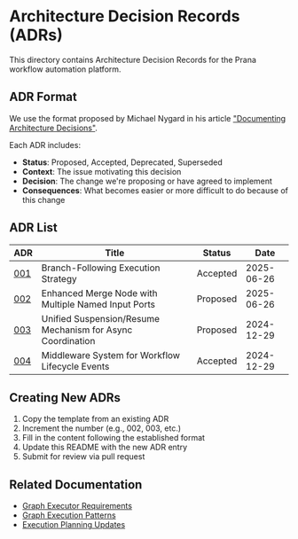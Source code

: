 # Architecture Decision Records (ADRs)

This directory contains Architecture Decision Records for the Prana workflow automation platform.

## ADR Format

We use the format proposed by Michael Nygard in his article ["Documenting Architecture Decisions"](http://thinkrelevance.com/blog/2011/11/15/documenting-architecture-decisions).

Each ADR includes:
- **Status**: Proposed, Accepted, Deprecated, Superseded
- **Context**: The issue motivating this decision
- **Decision**: The change we're proposing or have agreed to implement
- **Consequences**: What becomes easier or more difficult to do because of this change

## ADR List

| ADR | Title | Status | Date |
|-----|-------|--------|------|
| [001](./001-branch-following-execution.md) | Branch-Following Execution Strategy | Accepted | 2025-06-26 |
| [002](./002-enhanced-merge-node-multiple-inputs.md) | Enhanced Merge Node with Multiple Named Input Ports | Proposed | 2025-06-26 |
| [003](./003-unified-suspension-resume.md) | Unified Suspension/Resume Mechanism for Async Coordination | Proposed | 2024-12-29 |
| [004](./004-middleware-system.md) | Middleware System for Workflow Lifecycle Events | Accepted | 2024-12-29 |

## Creating New ADRs

1. Copy the template from an existing ADR
2. Increment the number (e.g., 002, 003, etc.)
3. Fill in the content following the established format
4. Update this README with the new ADR entry
5. Submit for review via pull request

## Related Documentation

- [Graph Executor Requirements](../graph_executor_requirement.md)
- [Graph Execution Patterns](../graph_execution%20pattern.md)
- [Execution Planning Updates](../execution_planning_update.md)